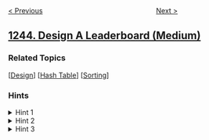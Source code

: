 <!--|This file generated by command(leetcode description); DO NOT EDIT.    |-->
<!--+----------------------------------------------------------------------+-->
<!--|@author    openset <openset.wang@gmail.com>                           |-->
<!--|@link      https://github.com/openset                                 |-->
<!--|@home      https://github.com/openset/leetcode                        |-->
<!--+----------------------------------------------------------------------+-->

[< Previous](../array-transformation "Array Transformation")
　　　　　　　　　　　　　　　　
[Next >](../tree-diameter "Tree Diameter")

## [1244. Design A Leaderboard (Medium)](https://leetcode.com/problems/design-a-leaderboard "力扣排行榜")



### Related Topics
  [[Design](../../tag/design/README.md)]
  [[Hash Table](../../tag/hash-table/README.md)]
  [[Sorting](../../tag/sorting/README.md)]

### Hints
<details>
<summary>Hint 1</summary>
What data structure can we use to keep the players' data?
</details>

<details>
<summary>Hint 2</summary>
Keep a map (dictionary) of player scores.
</details>

<details>
<summary>Hint 3</summary>
For each top(K) function call, find the maximum K scores and add them.
</details>
